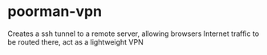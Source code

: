 poorman-vpn
===========

Creates a ssh tunnel to a remote server, allowing browsers Internet traffic to be routed there, act as a lightweight VPN
